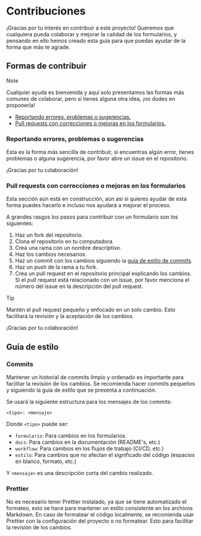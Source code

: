 # Contribuciones

¡Gracias por tu interés en contribuir a este proyecto! Queremos que cualquiera pueda colaborar y mejorar la calidad de los formularios, y pensando en ello hemos creado esta guía para que puedas ayudar de la forma que más te agrade.

## Formas de contribuir

> [!NOTE]  
> Cualquier ayuda es bienvenida y aquí solo presentamos las formas más comunes de colaborar, pero si tienes alguna otra idea, ¡no dudes en proponerla!

- [Reportando errores, problemas o sugerencias.](#reportando-errores-problemas-o-sugerencias)
- [Pull requests con correcciones o mejoras en los formularios.](#pull-requests-con-correcciones-o-mejoras-en-los-formularios)

### Reportando errores, problemas o sugerencias

Esta es la forma más sencilla de contribuir, si encuentras algún error, tienes problemas o alguna sugerencia, por favor abre un issue en el repositorio.

¡Gracias por tu colaboración!

### Pull requests con correcciones o mejoras en los formularios

Esta sección aún está en construcción, aún así si quieres ayudar de esta forma puedes hacerlo e incluso nos ayudará a mejorar el proceso.

A grandes rasgos los pasos para contribuir con un formulario son los siguientes:

1. Haz un fork del repositorio.
2. Clona el repositorio en tu computadora.
3. Crea una rama con un nombre descriptivo.
4. Haz los cambios necesarios.
5. Haz un commit con los cambios siguiendo la [guía de estilo de commits](#commits).
6. Haz un push de la rama a tu fork.
7. Crea un pull request en el repositorio principal explicando los cambios. Si el pull request está relacionado con un issue, por favor menciona el número del issue en la descripción del pull request.

> [!TIP]  
> Mantén el pull request pequeño y enfocado en un solo cambio. Esto facilitará la revisión y la aceptación de los cambios.

¡Gracias por tu colaboración!

## Guía de estilo

### Commits

Mantener un historial de commits limpio y ordenado es importante para facilitar la revisión de los cambios. Se recomienda hacer commits pequeños y siguiendo la guía de estilo que se presenta a continuación.

Se usará la siguiente estructura para los mensajes de los commits:

```plaintext
<tipo>: <mensaje>
```

Donde `<tipo>` puede ser:

- `formulario`: Para cambios en los formularios.
- `docs`: Para cambios en la documentación (README's, etc.)
- `workflow`: Para cambios en los flujos de trabajo (CI/CD, etc.)
- `estilo`: Para cambios que no afectan el significado del código (espacios en blanco, formato, etc.)

Y `<mensaje>` es una descripción corta del cambio realizado.

### Prettier

No es necesario tener Prettier instalado, ya que se tiene automatizado el formateo, esto se hace para mantener un estilo consistente en los archivos Markdown. En caso de formatear el código localmente, se recomienda usar Prettier con la configuración del proyecto o no formatear. Esto para facilitar la revisión de los cambios.
